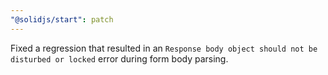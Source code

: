```yaml
---
"@solidjs/start": patch
---
```


Fixed a regression that resulted in an `Response body object should not be disturbed or locked` error during form body parsing.
